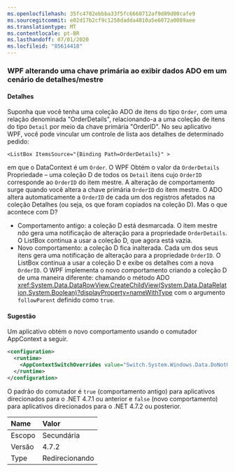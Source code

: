 ```yaml
---
ms.openlocfilehash: 35fc4782ebbba33f5fc6668712af9d89d00cafe9
ms.sourcegitcommit: e02d17b2cf9c1258dadda4810a5e6072a0089aee
ms.translationtype: MT
ms.contentlocale: pt-BR
ms.lasthandoff: 07/01/2020
ms.locfileid: "85614418"
---
```

### <a name="wpf-changing-a-primary-key-when-displaying-ado-data-in-a-masterdetail-scenario"></a>WPF alterando uma chave primária ao exibir dados ADO em um cenário de detalhes/mestre

#### <a name="details"></a>Detalhes

Suponha que você tenha uma coleção ADO de itens do tipo `Order`, com uma relação denominada &quot;OrderDetails&quot;, relacionando-a a uma coleção de itens do tipo `Detail` por meio da chave primária &quot;OrderID&quot;. No seu aplicativo WPF, você pode vincular um controle de lista aos detalhes de determinado pedido:

```xaml
<ListBox ItemsSource="{Binding Path=OrderDetails}" >
```

em que o DataContext é um `Order`. O WPF Obtém o valor da `OrderDetails` Propriedade – uma coleção D de todos os `Detail` itens cujo `OrderID` corresponde ao `OrderID` do item mestre. A alteração de comportamento surge quando você altera a chave primária `OrderID` do item mestre. O ADO altera automaticamente a `OrderID` de cada um dos registros afetados na coleção Detalhes (ou seja, os que foram copiados na coleção D).  Mas o que acontece com D?

- Comportamento antigo: a coleção D está desmarcada. O item mestre *não* gera uma notificação de alteração para a propriedade `OrderDetails`. O ListBox continua a usar a coleção D, que agora está vazia.
- Novo comportamento: a coleção D fica inalterada. Cada um dos seus itens gera uma notificação de alteração para a propriedade `OrderID`. O ListBox continua a usar a coleção D e exibe os detalhes com a nova `OrderID`. O WPF implementa o novo comportamento criando a coleção D de uma maneira diferente: chamando o método ADO <xref:System.Data.DataRowView.CreateChildView(System.Data.DataRelation,System.Boolean)?displayProperty=nameWithType> com o argumento `followParent` definido como `true`.

#### <a name="suggestion"></a>Sugestão

Um aplicativo obtém o novo comportamento usando o comutador AppContext a seguir.

```xml
<configuration>
  <runtime>
    <AppContextSwitchOverrides value="Switch.System.Windows.Data.DoNotUseFollowParentWhenBindingToADODataRelation=false"/>
  </runtime>
</configuration>
```

O padrão do comutador é `true` (comportamento antigo) para aplicativos direcionados para o .NET 4.7.1 ou anterior e `false` (novo comportamento) para aplicativos direcionados para o .NET 4.7.2 ou posterior.

| Name    | Valor       |
|:--------|:------------|
| Escopo   | Secundária       |
| Versão | 4.7.2       |
| Type    | Redirecionando |

